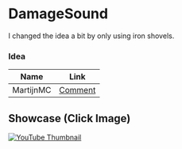 # DamageSound

I changed the idea a bit by only using iron shovels.

### Idea
| Name | Link |
| --- | --- |
| MartijnMC | [Comment](https://www.reddit.com/r/admincraft/comments/y2bkka/comment/is39k9f/?utm_source=share&utm_medium=web2x&context=3) |

## Showcase (Click Image)

[![YouTube Thumbnail](https://img.youtube.com/vi/PDz7VKOoXF8/0.jpg)](https://www.youtube.com/watch?v=PDz7VKOoXF8)
